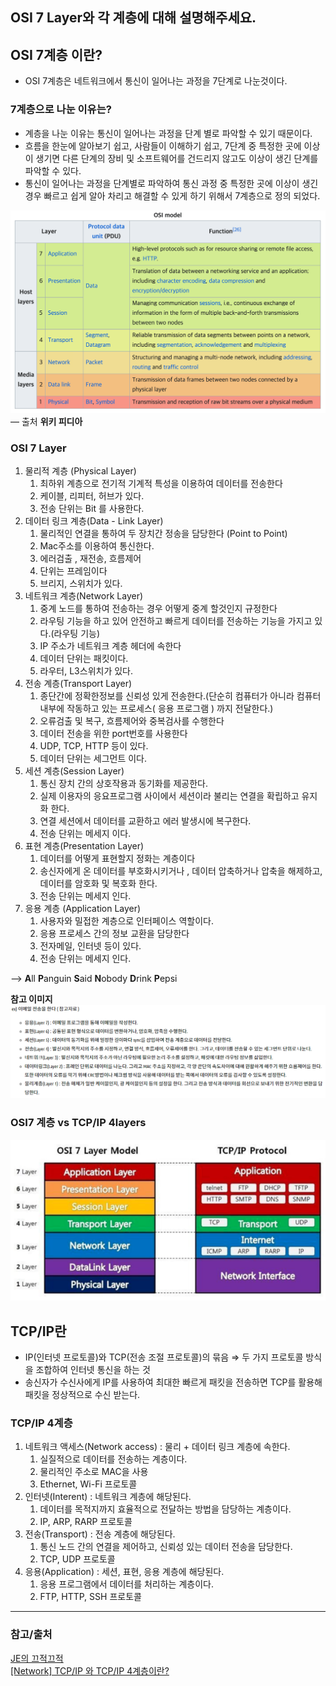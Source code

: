 ## OSI 7 Layer와 각 계층에 대해 설명해주세요.

## OSI 7계층 이란?
- OSI 7계층은 네트워크에서 통신이 일어나는 과정을 7단계로 나눈것이다.


### 7계층으로 나눈 이유는?
- 계층을 나눈 이유는 통신이 일어나는 과정을 단계 별로 파악할 수 있기 때문이다.
- 흐름을 한눈에 알아보기 쉽고, 사람들이 이해하기 쉽고, 7단계 중 특정한 곳에 이상이 생기면 다른 단계의 장비 및 소프트웨어를 건드리지 않고도 이상이 생긴 단계를 파악할 수 있다.
- 통신이 일어나는 과정을 단계별로 파악하여 통신 과정 중 특정한 곳에 이상이 생긴 경우 빠르고 쉽게 알아 차리고 해결할 수 있게 하기 위해서 7계층으로 정의 되었다.

![img_1.png](img/img_1.png)
— 출처 **위키 피디아**

### OSI 7 Layer
1. 물리적 계층 (Physical Layer)
    1. 최하위 계층으로 전기적 기계적 특성을 이용하여 데이터를 전송한다
    2. 케이블, 리피터, 허브가 있다.
    3. 전송 단위는 Bit 를 사용한다.
2. 데이터 링크 계층(Data - Link Layer)
    1. 물리적인 연결을 통하여 두 장치간 정송을 담당한다 (Point to Point)
    2. Mac주소를 이용하여 통신한다.
    3. 에러검출 , 재전송, 흐름제어
    4. 단위는 프레임이다
    5. 브리지, 스위치가 있다.
3. 네트워크 계층(Network Layer)
    1. 중계 노드를 통하여 전송하는 경우 어떻게 중계 할것인지 규정한다
    2. 라우팅 기능을 하고 있어 안전하고 빠르게 데이터를 전송하는 기능을 가지고 있다.(라우팅 기능)
    3. IP 주소가 네트워크 계층 헤더에 속한다
    4. 데이터 단위는 패킷이다.
    5. 라우터, L3스위치가 있다.
4. 전송 계층(Transport Layer)
    1. 종단간에 정확한정보를 신뢰성 있게 전송한다.(단순히 컴퓨터가 아니라 컴퓨터 내부에 작동하고 있는 프로세스( 응용 프로그램 ) 까지 전달한다.)
    2. 오류검출 및 복구, 흐름제어와 중복검사를 수행한다
    3. 데이터 전송을 위한 port번호를 사용한다
    4. UDP, TCP, HTTP 등이 있다.
    5. 데이터 단위는 세그먼트 이다.
5. 세션 계층(Session Layer)
    1. 통신 장치 간의 상호작용과 동기화를 제공한다.
    2. 실제 이용자의 응요프로그램 사이에서 세션이라 불리는 연결을 확립하고 유지화 한다.
    3. 연결 세션에서 데이터를 교환하고 에러 발생시에 복구한다.
    4. 전송 단위는 메세지 이다.
6. 표현 계층(Presentation Layer)
    1. 데이터를 어떻게 표현할지 정화는 계층이다
    2. 송신자에게 온 데이터를 부호화시키거나 , 데이터 압축하거나 압축을 해제하고, 데이터를 암호화 및 복호화 한다.
    3. 전송 단위는 메세지 인다.
7. 응용 계층 (Application Layer)
    1. 사용자와 밀접한 계층으로 인터페이스 역할이다.
    2. 응용 프로세스 간의 정보 교환을 담당한다
    3. 전자메일, 인터넷 등이 있다.
    4. 전송 단위는 메세지 인다.

—> **A**ll **P**anguin **S**aid **N**obody **D**rink **P**epsi

**참고 이미지**  
![img.png](img/img.png)


### OSI7 계층 vs TCP/IP 4layers 
![img_2.png](img/img_2.png)


## TCP/IP란

- IP(인터넷 프로토콜)와 TCP(전송 조절 프로토콜)의 묶음 ⇒ 두 가지 프로토콜 방식을 조합하여 인터넷 통신을 하는 것
- 송신자가 수신사에게 IP를 사용하여 최대한 빠르게 패킷을 전송하면 TCP를 활용해 패킷을 정상적으로 수신 받는다.


### TCP/IP 4계층 
1. 네트워크 액세스(Network access) : 물리 + 데이터 링크 계층에 속한다.
   1. 실질적으로 데이터를 전송하는 계층이다.
   2. 물리적인 주소로 MAC을 사용
   3. Ethernet, Wi-Fi 프로토콜
2. 인터넷(Interent) : 네트워크 계층에 해당된다.
   1. 데이터를 목적지까지 효율적으로 전달하는 방법을 담당하는 계층이다.
   2. IP, ARP, RARP 프로토콜
3. 전송(Transport) : 전송 계층에 해당된다.
   1. 통신 노드 간의 연결을 제어하고, 신뢰성 있는 데이터 전송을 담당한다.
   2. TCP, UDP 프로토콜
4. 응용(Application) : 세션, 표현, 응용 계층에 해당된다.
   1. 응용 프로그램에서 데이터를 처리하는 계층이다.
   2. FTP, HTTP, SSH 프로토콜

---

### 참고/출처

[JE의 끄적끄적](https://jungeun960.tistory.com/181)  
[[Network] TCP/IP 와 TCP/IP 4계층이란?](https://wooono.tistory.com/507)